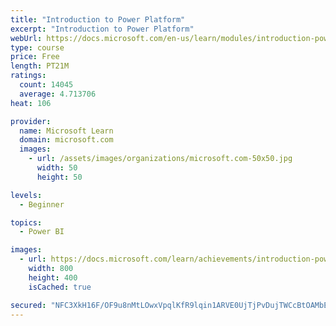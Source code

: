 ```yaml
---
title: "Introduction to Power Platform"
excerpt: "Introduction to Power Platform"
webUrl: https://docs.microsoft.com/en-us/learn/modules/introduction-power-platform/
type: course
price: Free
length: PT21M
ratings:
  count: 14045
  average: 4.713706
heat: 106

provider:
  name: Microsoft Learn
  domain: microsoft.com
  images:
    - url: /assets/images/organizations/microsoft.com-50x50.jpg
      width: 50
      height: 50

levels:
  - Beginner

topics:
  - Power BI

images:
  - url: https://docs.microsoft.com/learn/achievements/introduction-power-platform-social.png
    width: 800
    height: 400
    isCached: true

secured: "NFC3XkH16F/OF9u8nMtLOwxVpqlKfR9lqin1ARVE0UjTjPvDujTWCcBtOAMbE6fP6+Vn3jPJlLxc+Hk2JhHPwa7urkOZfJSi674he9mBsKVwwx5O4YPYMzU19lJ2r8j+M9LVqC/SWRW4A+0HCxeGknClVLZdKMQNrON0IEShspuhm90jrmFO2JjSxX4KwOgjEm550f0g+ZPxbTYyahJ2EyM2wJDa2lpOwHiKg3MCxgr9vX+ymvkavdhnDnwG9Ocgk2b5Y88BBPuI1VdArued7oobmup8Sc87eG3GghvmafT9tVnquwTrapJw/LtyxGwbGkHfimakwMay9i671yu7762Dq9o9YkmWmaZozg2I9gBqxV940Ypd+qX76/HiozOkorLSCMhYjnFqFaTQp8QdVXhEyORqWxHqDDDRKQvkFuNr33x92J1zVvn3lebG7M4f;KogNVJW2WYy5Q3p7VZ6mMw=="
---
```


